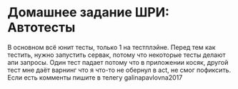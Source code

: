 # Домашнее задание ШРИ: Автотесты

В основном всё юнит тесты, только 1 на тестплэйне. Перед тем как тестить, нужно запустить сервак, потому что некоторые тесты делают апи запросы. Один тест падает потому что в приложении косяк, другой тест мне даёт варнинг что я что-то не обернул в act, не смог пофиксить. Если есть комменты пишите в телегу galinapavlovna2017

